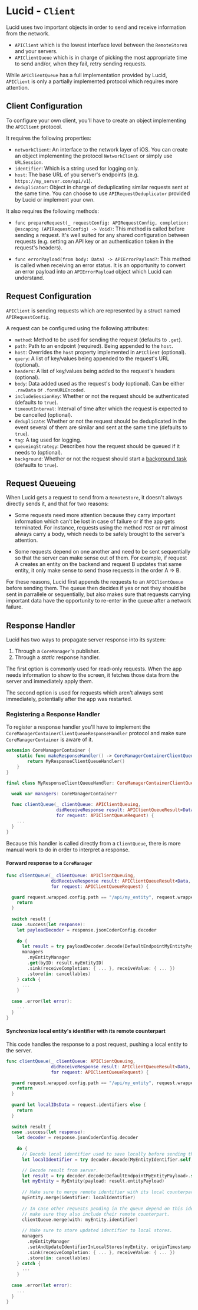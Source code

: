 # Lucid - `Client`

Lucid uses two important objects in order to send and receive information from the network.

- `APIClient` which is the lowest interface level between the `RemoteStore`s and your servers.
- `APIClientQueue` which is in charge of picking the most appropriate time to send and/or, when they fail, retry sending requests.

While `APIClientQueue` has a full implementation provided by Lucid, `APIClient` is only a partially implemented protocol which requires more attention.

## Client Configuration

To configure your own client, you'll have to create an object implementing the `APIClient` protocol.

It requires the following properties:

- `networkClient`: An interface to the network layer of iOS. You can create an object implementing the protocol `NetworkClient` or simply use `URLSession`.
- `identifier`: Which is a string used for logging only.
- `host`: The base URL of you server's endpoints (e.g. `https://my_server.com/api/v1`).
- `deduplicator`: Object in charge of deduplicating similar requests sent at the same time. You can choose to use `APIRequestDeduplicator` provided by Lucid or implement your own.

It also requires the following methods:

- `func prepareRequest(_ requestConfig: APIRequestConfig, completion: @escaping (APIRequestConfig) -> Void)`: This method is called before sending a request. It's well suited for any shared configuration between requests (e.g. setting an API key or an authentication token in the request's headers).

- `func errorPayload(from body: Data) -> APIErrorPayload?`: This method is called when receiving an error status. It is an opportunity to convert an error payload into an `APIErrorPayload` object which Lucid can understand.

## Request Configuration

`APIClient` is sending requests which are represented by a struct named `APIRequestConfig`. 

A request can be configured using the following attributes:

- `method`: Method to be used for sending the request (defaults to `.get`).
- `path`: Path to an endpoint (required). Being appended to the `host`. 
- `host`:  Overrides the `host` property implemented in `APIClient` (optional).
- `query`: A list of key/values being appended to the request's URL (optional).
- `headers`: A list of key/values being added to the request's headers (optional).
- `body`: Data added used as the request's body (optional). Can be either `.rawData` or `.formURLEncoded`. 
- `includeSessionKey`: Whether or not the request should be authenticated (defaults to `true`).
- `timeoutInterval`: Interval of time after which the request is expected to be cancelled (optional).
- `deduplicate`: Whether or not the request should be deduplicated in the event several of them are similar and sent at the same time (defaults to `true`).
- `tag`: A tag used for logging.
- `queueingStrategy`: Describes how the request should be queued if it needs to (optional).
- `background`: Whether or not the request should start a [background task](https://developer.apple.com/documentation/backgroundtasks) (defaults to `true`).

## Request Queueing

When Lucid gets a request to send from a `RemoteStore`, it doesn't always directly sends it, and that for two reasons:

- Some requests need more attention because they carry important information which can't be lost in case of failure or if the app gets terminated. For instance, requests using the method `POST` or `PUT` almost always carry a body, which needs to be safely brought to the server's attention.

- Some requests depend on one another and need to be sent sequentially so that the server can make sense out of them. For example, if request A creates an entity on the backend and request B updates that same entity, it only make sense to send those requests in the order A => B.

For these reasons, Lucid first appends the requests to an `APIClientQueue` before sending them. The queue then decides if yes or not they should be sent in parrallele or sequentially, but also makes sure that requests carrying important data have the opportunity to re-enter in the queue after a network failure.

## Response Handler

Lucid has two ways to propagate server response into its system:

1. Through a `CoreManager`'s publisher.
2. Through a *static* response handler.

The first option is commonly used for read-only requests. When the app needs information to show to the screen, it fetches those data from the server and immediately apply them.

The second option is used for requests which aren't always sent immediately, potentially after the app was restarted.

### Registering a Response Handler

To register a response handler you'll have to implement the `CoreManagerContainerClientQueueResponseHandler` protocol and make sure `CoreManagerContainer` is aware of it.

```swift
extension CoreManagerContainer {
    static func makeResponseHandler() -> CoreManagerContainerClientQueueResponseHandler? {
        return MyResponseClientQueueHandler()
    }
}

final class MyResponseClientQueueHandler: CoreManagerContainerClientQueueResponseHandler {

  weak var managers: CoreManagerContainer?
  
  func clientQueue(_ clientQueue: APIClientQueuing,
                   didReceiveResponse result: APIClientQueueResult<Data, APIError>,
                   for request: APIClientQueueRequest) {
    ...
  }
}
```

Because this handler is called directly from a `ClientQueue`, there is more manual work to do in order to interpret a response.

#### Forward response to a `CoreManager`

```swift
func clientQueue(_ clientQueue: APIClientQueuing,
                 didReceiveResponse result: APIClientQueueResult<Data, APIError>,
                 for request: APIClientQueueRequest) {

  guard request.wrapped.config.path == "/api/my_entity", request.wrapped.config.method == .post else {
    return
  }
  
  switch result {
  case .success(let response):
    let payloadDecoder = response.jsonCoderConfig.decoder
	
    do {
      let result = try payloadDecoder.decode(DefaultEndpointMyEntityPayload.self, from: response.data)
      managers
        .myEntityManager
        .get(byID: result.myEntityID)
        .sink(receiveCompletion: { ... }, receiveValue: { ... })
        .store(in: cancellables)
    } catch {
      ...
    }
  
  case .error(let error):
    ...
  }
}
```

#### Synchronize local entity's identifier with its remote counterpart

This code handles the response to a post request, pushing a local entity to the server.

```swift
func clientQueue(_ clientQueue: APIClientQueuing,
                 didReceiveResponse result: APIClientQueueResult<Data, APIError>,
                 for request: APIClientQueueRequest) {

  guard request.wrapped.config.path == "/api/my_entity", request.wrapped.config.method == .post else {
    return
  }
  
  guard let localIDsData = request.identifiers else {
    return
  }
  
  switch result {
  case .success(let response):
    let decoder = response.jsonCoderConfig.decoder
    
    do {
      // Decode local identifier used to save locally before sending the request. 
      let localIdentifier = try decoder.decode(MyEntityIdentifier.self, from: localIDsData)

      // Decode result from server.
      let result = try decoder.decode(DefaultEndpointMyEntityPayload>.self, from: response.data)
      let myEntity = MyEntity(payload: result.entityPayload)
      
      // Make sure to merge remote identifier with its local counterpart.
      myEntity.merge(identifier: localIdentifier)
      
      // In case other requests pending in the queue depend on this identifier, 
      // make sure they also include their remote counterpart.
      clientQueue.merge(with: myEntity.identifier)
      
      // Make sure to store updated identifier to local stores.
      managers
        .myEntityManager
        .setAndUpdateIdentifierInLocalStores(myEntity, originTimestamp: request.timestamp)
        .sink(receiveCompletion: { ... }, receiveValue: { ... })
        .store(in: cancellables)
    } catch {
      ...
    }
  
  case .error(let error):
    ...
  }
}
```